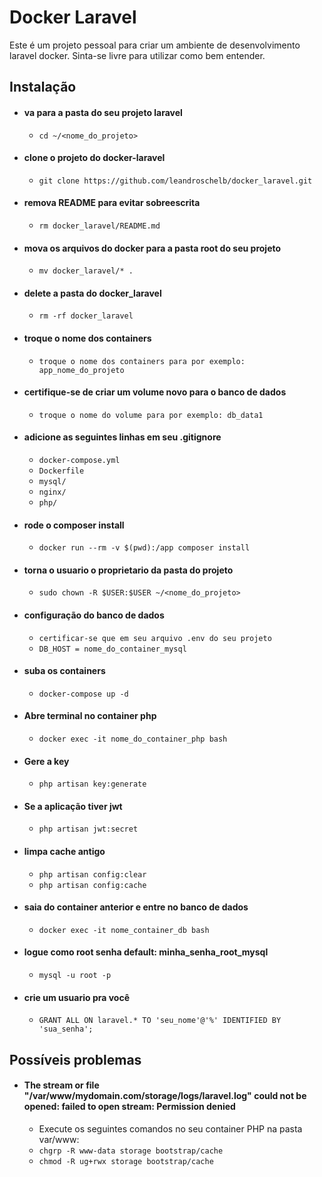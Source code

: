 # Docker Laravel

Este é um projeto pessoal para criar um ambiente de desenvolvimento laravel docker. Sinta-se livre para utilizar como bem entender.

## Instalação

 - #### va para a pasta do seu projeto laravel
     - `cd ~/<nome_do_projeto>`

 - #### clone o projeto do docker-laravel
     - `git clone https://github.com/leandroschelb/docker_laravel.git`
     
 - #### remova README para evitar sobreescrita
     - `rm docker_laravel/README.md`

 - #### mova os arquivos do docker para a pasta root do seu projeto
     - `mv docker_laravel/* .`

 - #### delete a pasta do docker_laravel
     - `rm -rf docker_laravel`

 - #### troque o nome dos containers
    - `troque o nome dos containers para por exemplo: app_nome_do_projeto`

 - #### certifique-se de criar um volume novo para o banco de dados
    - `troque o nome do volume para por exemplo: db_data1`

 - #### adicione as seguintes linhas em seu .gitignore
     - `docker-compose.yml`
     - `Dockerfile`
     - `mysql/`
     - `nginx/`
     - `php/`

 - #### rode o composer install
     - `docker run --rm -v $(pwd):/app composer install`

 - #### torna o usuario o proprietario da pasta do projeto
     - `sudo chown -R $USER:$USER ~/<nome_do_projeto>`

 - #### configuração do banco de dados
     - `certificar-se que em seu arquivo .env do seu projeto`
     - `DB_HOST = nome_do_container_mysql`
     
 - #### suba os containers
     - `docker-compose up -d`

 - #### Abre terminal no container php
     - `docker exec -it nome_do_container_php bash`
     
 - #### Gere a key
     - `php artisan key:generate`
     
 - #### Se a aplicação tiver jwt
     - `php artisan jwt:secret`
     
 - #### limpa cache antigo
     - `php artisan config:clear`
     - `php artisan config:cache`
     
 - #### saia do container anterior e entre no banco de dados
     - `docker exec -it nome_container_db bash`    
     
 - #### logue como root senha default: minha_senha_root_mysql
     - `mysql -u root -p`
     
 - #### crie um usuario pra você
     - `GRANT ALL ON laravel.* TO 'seu_nome'@'%' IDENTIFIED BY 'sua_senha';`

## Possíveis problemas

 - #### The stream or file "/var/www/mydomain.com/storage/logs/laravel.log" could not be opened: failed to open stream: Permission denied
    -  Execute os seguintes comandos no seu container PHP na pasta var/www:
    - `chgrp -R www-data storage bootstrap/cache`
    - `chmod -R ug+rwx storage bootstrap/cache`

